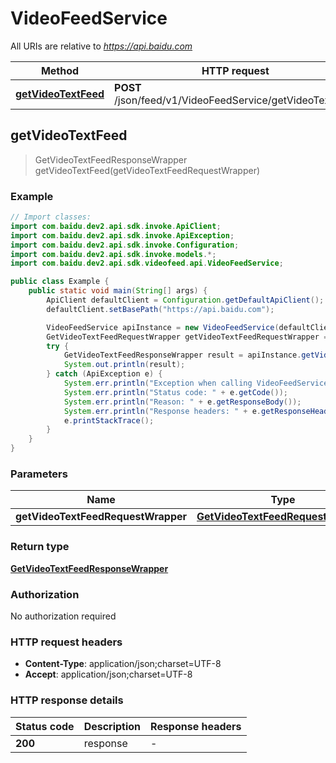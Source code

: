 # VideoFeedService

All URIs are relative to *https://api.baidu.com*

Method | HTTP request | Description
------------- | ------------- | -------------
[**getVideoTextFeed**](VideoFeedService.md#getVideoTextFeed) | **POST** /json/feed/v1/VideoFeedService/getVideoTextFeed | 



## getVideoTextFeed

> GetVideoTextFeedResponseWrapper getVideoTextFeed(getVideoTextFeedRequestWrapper)



### Example

```java
// Import classes:
import com.baidu.dev2.api.sdk.invoke.ApiClient;
import com.baidu.dev2.api.sdk.invoke.ApiException;
import com.baidu.dev2.api.sdk.invoke.Configuration;
import com.baidu.dev2.api.sdk.invoke.models.*;
import com.baidu.dev2.api.sdk.videofeed.api.VideoFeedService;

public class Example {
    public static void main(String[] args) {
        ApiClient defaultClient = Configuration.getDefaultApiClient();
        defaultClient.setBasePath("https://api.baidu.com");

        VideoFeedService apiInstance = new VideoFeedService(defaultClient);
        GetVideoTextFeedRequestWrapper getVideoTextFeedRequestWrapper = new GetVideoTextFeedRequestWrapper(); // GetVideoTextFeedRequestWrapper | 
        try {
            GetVideoTextFeedResponseWrapper result = apiInstance.getVideoTextFeed(getVideoTextFeedRequestWrapper);
            System.out.println(result);
        } catch (ApiException e) {
            System.err.println("Exception when calling VideoFeedService#getVideoTextFeed");
            System.err.println("Status code: " + e.getCode());
            System.err.println("Reason: " + e.getResponseBody());
            System.err.println("Response headers: " + e.getResponseHeaders());
            e.printStackTrace();
        }
    }
}
```

### Parameters


Name | Type | Description  | Notes
------------- | ------------- | ------------- | -------------
 **getVideoTextFeedRequestWrapper** | [**GetVideoTextFeedRequestWrapper**](GetVideoTextFeedRequestWrapper.md)|  |

### Return type

[**GetVideoTextFeedResponseWrapper**](GetVideoTextFeedResponseWrapper.md)

### Authorization

No authorization required

### HTTP request headers

- **Content-Type**: application/json;charset=UTF-8
- **Accept**: application/json;charset=UTF-8


### HTTP response details
| Status code | Description | Response headers |
|-------------|-------------|------------------|
| **200** | response |  -  |

